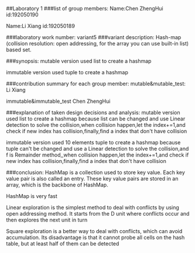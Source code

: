 ##Laboratory 1
###list of group members:
Name:Chen ZhengHui  id:192050190

Name:Li Xiang  id:192050189

###laboratory work number:
variant5
###variant description:
Hash-map (collision resolution: open addressing, for the array you can use built-in list) based set.

###synopsis:
mutable version used list to create a hashmap

immutable version used tuple to create a hashmap


###contribution summary for each group member:
mutable&mutable_test: Li Xiang

immutable&immutable_test Chen ZhengHui

###explanation of taken design decisions and analysis:
mutable version used list to create a hashmap because list can be changed and use Linear detection to solve the
collision,when collision happen,let the index+=1,and check if new index has collision,finally,find a index that don't have collision

immutable version used 10 elements tuple to create a hashmap because tuple can't be changed and use a Linear detection to solve the
collision,and f is Remainder method,,when collision happen,let the index+=1,and check if new index has collision,finally,find a index that don't have collision

###conclusion:
HashMap is a collection used to store key value. Each key value pair is also called an entry. These key value pairs are stored in an array, which is the backbone of HashMap.

HashMap is very fast

Linear exploration is the simplest method to deal with conflicts by using open addressing method. It starts from the D unit where conflicts occur and then explores the next unit in turn

Square exploration is a better way to deal with conflicts, which can avoid accumulation. Its disadvantage is that it cannot probe all cells on the hash table, but at least half of them can be detected